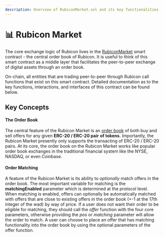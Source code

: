 ```yaml
---
description: Overview of RubiconMarket.sol and its key functionalities
---
```


# 📊 Rubicon Market

The core exchange logic of Rubicon lives in the [RubiconMarket](https://github.com/RubiconDeFi/rubicon\_protocol/blob/master/contracts/RubiconMarket.sol) smart contract - the central order book of Rubicon. It is useful to think of this smart contract as a middle layer that facilitates the peer-to-peer exchange of digital assets through an order book.

On-chain, all entities that are trading peer-to-peer through Rubicon call functions that exist on this smart contract. Detailed documentation as to the key functions, interactions, and interfaces of this contract can be found below.

## Key Concepts

#### The Order Book

The central feature of the Rubicon Market is an [order book](https://www.investopedia.com/terms/o/order-book.asp) of both buy and sell offers for any given **ERC-20 / ERC-20 pair** **of tokens**. Importantly, the Rubicon Market presently only supports the transacting of ERC-20 / ERC-20 pairs. At its core, the order book on the Rubicon Market works like popular order book exchanges in the traditional financial system like the NYSE, NASDAQ, or even Coinbase.

#### Order Matching

A feature of the Rubicon Market is its ability to _optionally_ match offers in the order book. The most important variable for matching is the **matchingEnabled** parameter which is determined at the protocol level. When matching is enabled, offers can optionally be automatically matched with offers that are close to existing offers in the order book (+-1 at the 17th integer of the wad) by way of price. If a user does not want their order to be eligible for matching, they should call the _offer_ function with the four core parameters, otherwise providing the _pos_ or _matching_ parameter will allow the order to match. A user can choose to place an offer that has matching functionality into the order book by using the optional parameters of the offer function.

###
